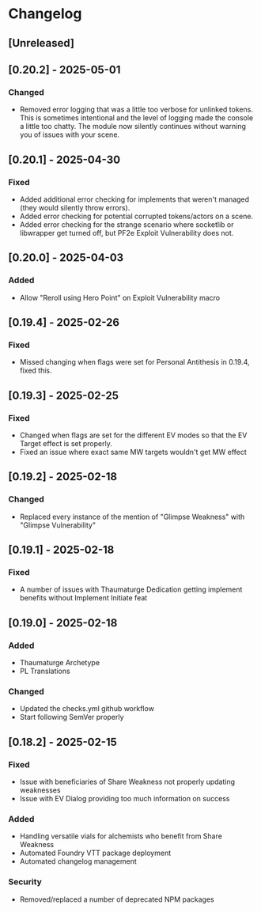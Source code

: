 # Changelog

## [Unreleased]

## [0.20.2] - 2025-05-01

### Changed

- Removed error logging that was a little too verbose for unlinked tokens. This is sometimes intentional and the level of logging made the console a little too chatty. The module now silently continues without warning you of issues with your scene.

## [0.20.1] - 2025-04-30

### Fixed

- Added additional error checking for implements that weren't managed (they would silently throw errors).
- Added error checking for potential corrupted tokens/actors on a scene.
- Added error checking for the strange scenario where socketlib or libwrapper get turned off, but PF2e Exploit Vulnerability does not.

## [0.20.0] - 2025-04-03

### Added

- Allow "Reroll using Hero Point" on Exploit Vulnerability macro

## [0.19.4] - 2025-02-26

### Fixed

- Missed changing when flags were set for Personal Antithesis in 0.19.4, fixed this.

## [0.19.3] - 2025-02-25

### Fixed

- Changed when flags are set for the different EV modes so that the EV Target effect is set properly.
- Fixed an issue where exact same MW targets wouldn't get MW effect

## [0.19.2] - 2025-02-18

### Changed

- Replaced every instance of the mention of "Glimpse Weakness" with "Glimpse Vulnerability"

## [0.19.1] - 2025-02-18

### Fixed

- A number of issues with Thaumaturge Dedication getting implement benefits without Implement Initiate feat

## [0.19.0] - 2025-02-18

### Added

- Thaumaturge Archetype
- PL Translations

### Changed

- Updated the checks.yml github workflow
- Start following SemVer properly

## [0.18.2] - 2025-02-15

### Fixed

- Issue with beneficiaries of Share Weakness not properly updating weaknesses
- Issue with EV Dialog providing too much information on success

### Added

- Handling versatile vials for alchemists who benefit from Share Weakness
- Automated Foundry VTT package deployment
- Automated changelog management

### Security

- Removed/replaced a number of deprecated NPM packages
